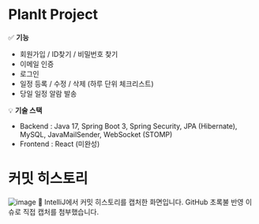 # PlanIt Project

✅ **기능**
- 회원가입 / ID찾기 / 비밀번호 찾기
- 이메일 인증
- 로그인
- 일정 등록 / 수정 / 삭제 (하루 단위 체크리스트)
- 당일 일정 알람 발송

💡 **기술 스택**
- Backend : Java 17, Spring Boot 3, Spring Security, JPA (Hibernate), MySQL, JavaMailSender, WebSocket (STOMP)
- Frontend : React (미완성)


# 커밋 히스토리
![image](https://github.com/user-attachments/assets/3fb4f06c-e25b-4f10-8975-70a9000bb58e)
📝 IntelliJ에서 커밋 히스토리를 캡처한 화면입니다. GitHub 초록불 반영 이슈로 직접 캡처를 첨부했습니다.

